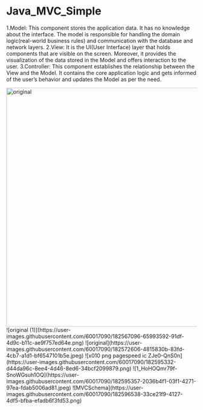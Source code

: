 # Java_MVC_Simple

1.Model: This component stores the application data. It has no knowledge about the interface. The model is responsible for handling the domain logic(real-world business rules) and communication with the database and network layers.
2.View: It is the UI(User Interface) layer that holds components that are visible on the screen. Moreover, it provides the visualization of the data stored in the Model and offers interaction to the user.
3.Controller: This component establishes the relationship between the View and the Model. It contains the core application logic and gets informed of the user’s behavior and updates the Model as per the need.

<img width="632" alt="original" src="https://user-images.githubusercontent.com/60017090/182567052-7b3f1ce8-748a-4167-9c82-257565829f1a.png">
![original (1)](https://user-images.githubusercontent.com/60017090/182567096-65993592-91df-4d9c-b11c-ae9f757ed64e.png)
![original](https://user-images.githubusercontent.com/60017090/182572606-4815830b-83fd-4cb7-a1d1-bf6547101b5e.jpeg)
![x010 png pagespeed ic ZJe0-QnS0n](https://user-images.githubusercontent.com/60017090/182595332-d44da96c-8ee4-4d46-8ed6-34bcf2099879.png)
![1_HoHOQmr79f-SnoWGsuh1OQ](https://user-images.githubusercontent.com/60017090/182595357-2036b4f1-03f1-4271-97ea-fdab5006ad81.jpeg)
![MVCSchema](https://user-images.githubusercontent.com/60017090/182596538-33ce21f9-4127-4df5-bfba-efadb6f3fd53.png)

